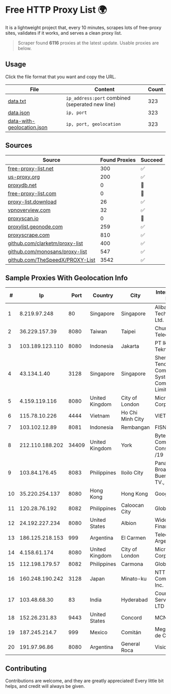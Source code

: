 
# Free HTTP Proxy List 🌍

It is a lightweight project that, every 10 minutes, scrapes lots of free-proxy sites, validates if it works, and serves a clean proxy list.


> Scraper found **6116** proxies at the latest update. Usable proxies are below.

## Usage

Click the file format that you want and copy the URL.


|File|Content|Count|
|----|-------|-----|
|[data.txt](https://raw.githubusercontent.com/themiralay/Proxy-List-World/master/data.txt)|`ip_address:port` combined (seperated new line)|323|
|[data.json](https://raw.githubusercontent.com/themiralay/Proxy-List-World/master/data.json)|`ip, port`|323|
|[data-with-geolocation.json](https://raw.githubusercontent.com/themiralay/Proxy-List-World/master/data-with-geolocation.json)|`ip, port, geolocation`|323|

## Sources

|Source|Found Proxies|Succeed|
|------|-------------|-------|
|[free-proxy-list.net](https://free-proxy-list.net)|300|✅|
|[us-proxy.org](https://www.us-proxy.org)|200|✅|
|[proxydb.net](http://proxydb.net)|0|🚫|
|[free-proxy-list.com](https://free-proxy-list.com/?page=&port=&type%5B%5D=http&type%5B%5D=https&up_time=0&search=Search)|0|🚫|
|[proxy-list.download](https://www.proxy-list.download/HTTP)|26|✅|
|[vpnoverview.com](https://vpnoverview.com/privacy/anonymous-browsing/free-proxy-servers)|32|✅|
|[proxyscan.io](https://www.proxyscan.io)|0|🚫|
|[proxylist.geonode.com](https://proxylist.geonode.com/api/proxy-list?limit=300&page=1&sort_by=lastChecked&sort_type=desc&protocols=http,https)|259|✅|
|[proxyscrape.com](https://api.proxyscrape.com/v2/?request=displayproxies&protocol=http&timeout=10000&country=all&ssl=all&anonymity=all)|810|✅|
|[github.com/clarketm/proxy-list](https://raw.githubusercontent.com/clarketm/proxy-list/master/proxy-list-raw.txt)|400|✅|
|[github.com/monosans/proxy-list](https://raw.githubusercontent.com/monosans/proxy-list/main/proxies/http.txt)|547|✅|
|[github.com/TheSpeedX/PROXY-List](https://raw.githubusercontent.com/TheSpeedX/PROXY-List/master/http.txt)|3542|✅|


## Sample Proxies With Geolocation Info

|#|Ip|Port|Country|City|Internet Service Provider|
|-|--|----|-------|----|-------------------------|
|1|8.219.97.248|80|Singapore|Singapore|Alibaba (US) Technology Co., Ltd.|
|2|36.229.157.39|8080|Taiwan|Taipei|Chunghwa Telecom Co., Ltd.|
|3|103.189.123.110|8080|Indonesia|Jakarta|PT Ikhlas Cipta Teknologi|
|4|43.134.1.40|3128|Singapore|Singapore|Shenzhen Tencent Computer Systems Company Limited|
|5|4.159.119.116|8080|United Kingdom|City of London|Microsoft Corporation|
|6|115.78.10.226|4444|Vietnam|Ho Chi Minh City|VIETELftth|
|7|103.102.12.89|8081|Indonesia|Rembangan|FISNET|
|8|212.110.188.202|34409|United Kingdom|York|Bytemark Computer Consulting Ltd /19|
|9|103.84.176.45|8083|Philippines|Iloilo City|Panay Broadband / Buenavista Cable TV., Inc.|
|10|35.220.254.137|8080|Hong Kong|Hong Kong|Google LLC|
|11|120.28.76.192|8082|Philippines|Caloocan City|Globe Telecom|
|12|24.192.227.234|8080|United States|Albion|WideOpenWest Finance LLC|
|13|186.125.218.153|999|Argentina|El Carmen|Telecom Argentina S.A.|
|14|4.158.61.174|8080|United Kingdom|City of London|Microsoft Corporation|
|15|112.198.179.57|8082|Philippines|Carmona|Globe Telecom|
|16|160.248.190.242|3128|Japan|Minato-ku|NTT PC Communications, Inc.|
|17|103.48.68.30|83|India|Hyderabad|Country Online Services PVT LTD|
|18|152.26.231.83|9443|United States|Concord|MCNC|
|19|187.245.214.7|999|Mexico|Comitán|Mega Cable, S.A. de C.V.|
|20|191.97.96.86|8080|Argentina|General Roca|Vision NET|



## Contributing

Contributions are welcome, and they are greatly appreciated! Every
little bit helps, and credit will always be given.

